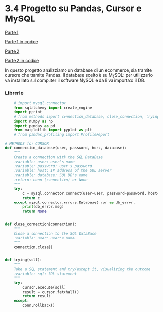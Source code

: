 # 3.4 Progetto su Pandas, Cursor e MySQL 

[Parte 1](https://github.com/stefanogrillo/Data-Analyst---Epicode/blob/4b215e63e39b1ce6ac089a1273e9c5af09a4218b/Week%203/3.4%20Progetto/3.4%20Progetto%20pt%201%20-%20Cursori.ipynb)

[Parte 1 in codice](https://github.com/stefanogrillo/Data-Analyst---Epicode/blob/4b215e63e39b1ce6ac089a1273e9c5af09a4218b/Week%203/3.4%20Progetto/3.4%20Progetto%20pt%201%20-%20Cursory.py)

[Parte 2](https://github.com/stefanogrillo/Data-Analyst---Epicode/blob/4b215e63e39b1ce6ac089a1273e9c5af09a4218b/Week%203/3.4%20Progetto/3.4%20Progetto%20pt%202%20-%20Pandas.ipynb)

[Parte 2 in codice](https://github.com/stefanogrillo/Data-Analyst---Epicode/blob/4b215e63e39b1ce6ac089a1273e9c5af09a4218b/Week%203/3.4%20Progetto/3.4%20Progetto%20pt%202%20-%20Pandas.py)

In questo progetto analizziamo un database di un ecommerce, sia tramite cursore che tramite Pandas. Il database scelto è su MySQL: per utilizzarlo va installato sul computer il software MySQL e da lì va importato il DB.

### Librerie

```python
    # import mysql.connector
    from sqlalchemy import create_engine
    import pprint
    # from methods import connection_database, close_connection, trying
    import numpy as np
    import pandas as pd
    from matplotlib import pyplot as plt
    # from pandas_profiling import ProfileReport
```

```python
# METHODS for CURSOR
def connection_database(user, password, host, database):
    """
    Create a connection with the SQL DataBase
    :variable: user: user's name
    :variable: password: user's password
    :variable: host: IP address of the SQL server
    :variable: database: SQL DB's name
    :return: conn (connection) or None
    """
    try:
        c = mysql.connector.connect(user=user, password=password, host=host, database=database)
        return c
    except mysql.connector.errors.DatabaseError as db_error:
        print(db_error.msg)
        return None


def close_connection(connection):
    """
    Close a connection to the SQL DataBase
    :variable: user: user's name
    """
    connection.close()


def trying(sqll):
    """
    Take a SQL statement and try/except it, visualizing the outcome
    :variable: sql: SQL statement
    """
    try:
        cursor.execute(sqll)
        result = cursor.fetchall()
        return result
    except:
        conn.rollback()
```
